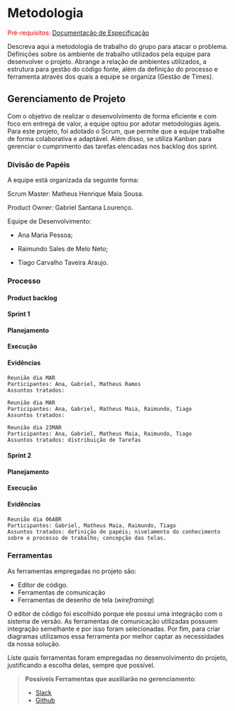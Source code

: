 
# Metodologia

<span style="color:red">Pré-requisitos: <a href="2-Especificação do Projeto.md"> Documentação de Especificação</a></span>

Descreva aqui a metodologia de trabalho do grupo para atacar o problema. Definições sobre os ambiente de trabalho utilizados pela  equipe para desenvolver o projeto. Abrange a relação de ambientes utilizados, a estrutura para gestão do código fonte, além da definição do processo e ferramenta através dos quais a equipe se organiza (Gestão de Times).

## Gerenciamento de Projeto

Com o objetivo de realizar o desenvolvimento de forma eficiente e com foco em entrega de valor, a equipe optou por adotar metodologias ágeis. Para este projeto, foi adotado o Scrum, que permite que a equipe trabalhe de forma colaborativa e adaptável. Além disso, se utiliza Kanban para gerenciar o cumprimento das tarefas elencadas nos backlog dos sprint.

### Divisão de Papéis

A equipe está organizada da seguinte forma:

 Scrum Master: Matheus Henrique Maia Sousa.

 Product Owner: Gabriel Santana Lourenço.

 Equipe de Desenvolvimento:

- Ana Maria Pessoa;
      
- Raimundo Sales de Melo Neto;
       
- Tiago Carvalho Taveira Araujo.


### Processo

#### Product backlog

#### Sprint 1

#### Planejamento
#### Execução
#### Evidências
   
    Reunião dia MAR
    Participantes: Ana, Gabriel, Matheus Ramos
    Assuntos tratados:
    
    Reunião dia MAR
    Participantes: Ana, Gabriel, Matheus Maia, Raimundo, Tiago
    Assuntos tratados:
    
    Reunião dia 23MAR
    Participantes: Ana, Gabriel, Matheus Maia, Raimundo, Tiago
    Assuntos tratados: distribuição de Tarefas
    
#### Sprint 2

#### Planejamento
#### Execução
#### Evidências
    Reunião dia 06ABR
    Participantes: Gabriel, Matheus Maia, Raimundo, Tiago
    Assuntos tratados: definição de papéis; nivelamento do conhecimento sobre o processo de trabalho; concepção das telas.

    
### Ferramentas

As ferramentas empregadas no projeto são:

- Editor de código.
- Ferramentas de comunicação
- Ferramentas de desenho de tela (_wireframing_)

O editor de código foi escolhido porque ele possui uma integração com o
sistema de versão. As ferramentas de comunicação utilizadas possuem
integração semelhante e por isso foram selecionadas. Por fim, para criar
diagramas utilizamos essa ferramenta por melhor captar as
necessidades da nossa solução.

Liste quais ferramentas foram empregadas no desenvolvimento do projeto, justificando a escolha delas, sempre que possível.
 
> **Possíveis Ferramentas que auxiliarão no gerenciamento**: 
> - [Slack](https://slack.com/)
> - [Github](https://github.com/)
